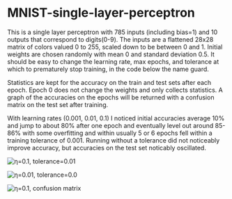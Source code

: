 # MNIST-single-layer-perceptron

<p>
  This is a single layer perceptron with 785 inputs (including bias=1) and 10 outputs that correspond to digits(0-9).
  The inputs are a flattened 28x28 matrix of colors valued 0 to 255, scaled down to be between 0 and 1. Initial 
  weights are chosen randomly with mean 0 and standard deviation 0.5. It should be easy to change the learning rate,
  max epochs, and tolerance at which to prematurely stop training, in the code below the name guard. 
</p>

<p>
  Statistics are kept for the accuracy on the train and test sets after each epoch. Epoch 0 does not change the
  weights and only collects statistics. A graph of the accuracies on the epochs will be returned with a confusion
  matrix on the test set after training.
</p>

<p>
  With learning rates (0.001, 0.01, 0.1) I noticed initial accuracies average 10% and jump to about 80% after one 
  epoch and eventually level out around 85-86% with some overfitting and within usually 5 or 6 epochs fell within a 
  training tolerance of 0.001. Running without a tolerance did not noticeably improve accuracy, but accuracies on the
  test set noticably oscillated.
</p>

![η=0.1, tolerance=0.01](https://private-user-images.githubusercontent.com/146913704/347689379-35a7177c-06e6-4d78-b6b7-3a7a3a814880.png?jwt=eyJhbGciOiJIUzI1NiIsInR5cCI6IkpXVCJ9.eyJpc3MiOiJnaXRodWIuY29tIiwiYXVkIjoicmF3LmdpdGh1YnVzZXJjb250ZW50LmNvbSIsImtleSI6ImtleTUiLCJleHAiOjE3MjA2NzU3MDMsIm5iZiI6MTcyMDY3NTQwMywicGF0aCI6Ii8xNDY5MTM3MDQvMzQ3Njg5Mzc5LTM1YTcxNzdjLTA2ZTYtNGQ3OC1iNmI3LTNhN2EzYTgxNDg4MC5wbmc_WC1BbXotQWxnb3JpdGhtPUFXUzQtSE1BQy1TSEEyNTYmWC1BbXotQ3JlZGVudGlhbD1BS0lBVkNPRFlMU0E1M1BRSzRaQSUyRjIwMjQwNzExJTJGdXMtZWFzdC0xJTJGczMlMkZhd3M0X3JlcXVlc3QmWC1BbXotRGF0ZT0yMDI0MDcxMVQwNTIzMjNaJlgtQW16LUV4cGlyZXM9MzAwJlgtQW16LVNpZ25hdHVyZT04YjVmNzI4ZTRkNzYxODIwOGJlMWUyNjdhNTI3ZWEzZTkzM2RmNTViY2RmMmMxNmIzOTgzYWRmN2I3ZDE0YzM4JlgtQW16LVNpZ25lZEhlYWRlcnM9aG9zdCZhY3Rvcl9pZD0wJmtleV9pZD0wJnJlcG9faWQ9MCJ9.f0lOKmewDnTukS585esg4Lh3m74S-x92KWqcFJPGQO0)

![η=0.01, tolerance=0.0]([https://private-user-images.githubusercontent.com/146913704/347689402-89e13b43-7eef-4c97-959f-d655b2df8c35.png?jwt=eyJhbGciOiJIUzI1NiIsInR5cCI6IkpXVCJ9.eyJpc3MiOiJnaXRodWIuY29tIiwiYXVkIjoicmF3LmdpdGh1YnVzZXJjb250ZW50LmNvbSIsImtleSI6ImtleTUiLCJleHAiOjE3MjA2NzU3MDMsIm5iZiI6MTcyMDY3NTQwMywicGF0aCI6Ii8xNDY5MTM3MDQvMzQ3Njg5NDAyLTg5ZTEzYjQzLTdlZWYtNGM5Ny05NTlmLWQ2NTViMmRmOGMzNS5wbmc_WC1BbXotQWxnb3JpdGhtPUFXUzQtSE1BQy1TSEEyNTYmWC1BbXotQ3JlZGVudGlhbD1BS0lBVkNPRFlMU0E1M1BRSzRaQSUyRjIwMjQwNzExJTJGdXMtZWFzdC0xJTJGczMlMkZhd3M0X3JlcXVlc3QmWC1BbXotRGF0ZT0yMDI0MDcxMVQwNTIzMjNaJlgtQW16LUV4cGlyZXM9MzAwJlgtQW16LVNpZ25hdHVyZT1hZWE4YTRkYjBmNjFhZmRlYzk5NTk5YzEyZTcyNWI0ZWIxY2QxZjgwYTIyYzBkZmIwZGVhZWNhM2Y4MWZjY2Y2JlgtQW16LVNpZ25lZEhlYWRlcnM9aG9zdCZhY3Rvcl9pZD0wJmtleV9pZD0wJnJlcG9faWQ9MCJ9.qe7fbMgM29euSHphP-reNOpknmOJq3bQlE_TAuI1JF8](https://private-user-images.githubusercontent.com/146913704/347690191-c5e020a6-cb90-40d2-9b8a-6db7cfe7f453.png?jwt=eyJhbGciOiJIUzI1NiIsInR5cCI6IkpXVCJ9.eyJpc3MiOiJnaXRodWIuY29tIiwiYXVkIjoicmF3LmdpdGh1YnVzZXJjb250ZW50LmNvbSIsImtleSI6ImtleTUiLCJleHAiOjE3MjA2NzU5MjcsIm5iZiI6MTcyMDY3NTYyNywicGF0aCI6Ii8xNDY5MTM3MDQvMzQ3NjkwMTkxLWM1ZTAyMGE2LWNiOTAtNDBkMi05YjhhLTZkYjdjZmU3ZjQ1My5wbmc_WC1BbXotQWxnb3JpdGhtPUFXUzQtSE1BQy1TSEEyNTYmWC1BbXotQ3JlZGVudGlhbD1BS0lBVkNPRFlMU0E1M1BRSzRaQSUyRjIwMjQwNzExJTJGdXMtZWFzdC0xJTJGczMlMkZhd3M0X3JlcXVlc3QmWC1BbXotRGF0ZT0yMDI0MDcxMVQwNTI3MDdaJlgtQW16LUV4cGlyZXM9MzAwJlgtQW16LVNpZ25hdHVyZT00YWJiNDU2OTM4ZjBhMDg3OGU3MDE0NzE2ZTM0MDkxYTVlNTgxZjFjMGQyNzdjYmQxM2JlOGIyOGY4M2YwMTEzJlgtQW16LVNpZ25lZEhlYWRlcnM9aG9zdCZhY3Rvcl9pZD0wJmtleV9pZD0wJnJlcG9faWQ9MCJ9.CRYeLPMiv3XeEJur18CcE83N8EFC5D_RMLY3mxBlyKE))

![η=0.1, confusion matrix](https://private-user-images.githubusercontent.com/146913704/347689418-5e548790-5692-4960-a79a-edf4e78d8df0.png?jwt=eyJhbGciOiJIUzI1NiIsInR5cCI6IkpXVCJ9.eyJpc3MiOiJnaXRodWIuY29tIiwiYXVkIjoicmF3LmdpdGh1YnVzZXJjb250ZW50LmNvbSIsImtleSI6ImtleTUiLCJleHAiOjE3MjA2NzU3MDMsIm5iZiI6MTcyMDY3NTQwMywicGF0aCI6Ii8xNDY5MTM3MDQvMzQ3Njg5NDE4LTVlNTQ4NzkwLTU2OTItNDk2MC1hNzlhLWVkZjRlNzhkOGRmMC5wbmc_WC1BbXotQWxnb3JpdGhtPUFXUzQtSE1BQy1TSEEyNTYmWC1BbXotQ3JlZGVudGlhbD1BS0lBVkNPRFlMU0E1M1BRSzRaQSUyRjIwMjQwNzExJTJGdXMtZWFzdC0xJTJGczMlMkZhd3M0X3JlcXVlc3QmWC1BbXotRGF0ZT0yMDI0MDcxMVQwNTIzMjNaJlgtQW16LUV4cGlyZXM9MzAwJlgtQW16LVNpZ25hdHVyZT0zOTk3ZWM3MjEwYjE5NjIwNzY5NWM2MTk2YTRlYTdmZDdkYTlmNzRiZGI1ODI4N2ZkMTYzYzQ1NmEyMzhkYmNmJlgtQW16LVNpZ25lZEhlYWRlcnM9aG9zdCZhY3Rvcl9pZD0wJmtleV9pZD0wJnJlcG9faWQ9MCJ9.9HQNgRLpUmKqXpLGIjt_PQK6HNb5uRFN2eY4xceg51k)
